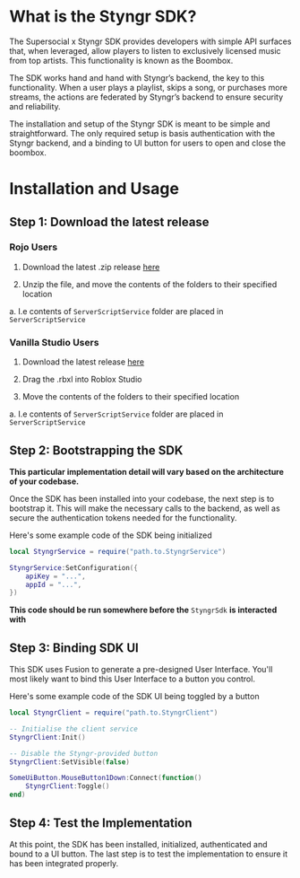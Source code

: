 # What is the Styngr SDK?

The Supersocial x Styngr SDK provides developers with simple API surfaces that, when leveraged, allow players to listen to exclusively licensed music from top artists. This functionality is known as the Boombox.

The SDK works hand and hand with Styngr’s backend, the key to this functionality. When a user plays a playlist, skips a song, or purchases more streams, the actions are federated by Styngr’s backend to ensure security and reliability.

The installation and setup of the Styngr SDK is meant to be simple and straightforward. The only required setup is basis authentication with the Styngr backend, and a binding to UI button for users to open and close the boombox.

# Installation and Usage

## Step 1: Download the latest release

### Rojo Users

1. Download the latest .zip release [here](https://github.com/Supersocial/StyngrSdk/releases/latest)

2. Unzip the file, and move the contents of the folders to their specified location

a. I.e contents of `ServerScriptService` folder are placed in `ServerScriptService`

### Vanilla Studio Users

1. Download the latest release [here](https://github.com/Supersocial/StyngrSdk/releases/latest)

2. Drag the .rbxl into Roblox Studio

3. Move the contents of the folders to their specified location

a. I.e contents of `ServerScriptService` folder are placed in `ServerScriptService`

## Step 2: Bootstrapping the SDK

**This particular implementation detail will vary based on the architecture of your codebase.**

Once the SDK has been installed into your codebase, the next step is to bootstrap it. This will make the necessary calls to the backend, as well as secure the authentication tokens needed for the functionality.

Here's some example code of the SDK being initialized

```lua
local StyngrService = require("path.to.StyngrService")

StyngrService:SetConfiguration({
    apiKey = "...",
    appId = "...",
})
```

**This code should be run somewhere before the** `StyngrSdk` **is interacted with**

## Step 3: Binding SDK UI

This SDK uses Fusion to generate a pre-designed User Interface. You'll most likely want to bind this User Interface to a button you control.

Here's some example code of the SDK UI being toggled by a button

```lua
local StyngrClient = require("path.to.StyngrClient")

-- Initialise the client service
StyngrClient:Init()

-- Disable the Styngr-provided button
StyngrClient:SetVisible(false)

SomeUiButton.MouseButton1Down:Connect(function()
    StyngrClient:Toggle()
end)
```

## Step 4: Test the Implementation

At this point, the SDK has been installed, initialized, authenticated and bound to a UI button. The last step is to test the implementation to ensure it has been integrated properly.